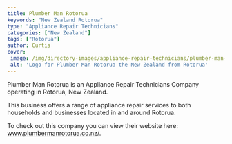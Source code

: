 ```yaml
---
title: Plumber Man Rotorua
keywords: "New Zealand Rotorua"
type: "Appliance Repair Technicians"
categories: ["New Zealand"]
tags: ["Rotorua"]
author: Curtis
cover: 
 image: /img/directory-images/appliance-repair-technicians/plumber-man-rotorua.webp
 alt: 'Logo for Plumber Man Rotorua the New Zealand from Rotorua'
---
```


Plumber Man Rotorua is an Appliance Repair Technicians Company operating in Rotorua, New Zealand.

This business offers a range of appliance repair services to both households and businesses located in and around Rotorua.



To check out this company you can view their website here: www.plumbermanrotorua.co.nz/.
